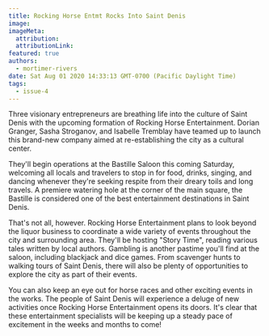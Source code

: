 ```yaml
---
title: Rocking Horse Entmt Rocks Into Saint Denis
image:
imageMeta:
  attribution:
  attributionLink:
featured: true
authors: 
  - mortimer-rivers
date: Sat Aug 01 2020 14:33:13 GMT-0700 (Pacific Daylight Time)
tags:
  - issue-4
---
```


Three visionary entrepreneurs are breathing life into the culture of Saint Denis with the upcoming 
formation of Rocking Horse Entertainment. Dorian Granger, Sasha Stroganov, and Isabelle Tremblay have 
teamed up to launch this brand-new company aimed at re-establishing the city as a cultural center.

They'll begin operations at the Bastille Saloon this coming Saturday, welcoming all locals and 
travelers to stop in for food, drinks, singing, and dancing whenever they're seeking respite from 
their dreary toils and long travels. A premiere watering hole at the corner of the main square, the 
Bastille is considered one of the best entertainment destinations in Saint Denis.

That's not all, however. Rocking Horse Entertainment plans to look beyond the liquor business to 
coordinate a wide variety of events throughout the city and surrounding area. They'll be hosting 
"Story Time", reading various tales written by local authors. Gambling is another pastime you'll 
find at the saloon, including blackjack and dice games. From scavenger hunts to walking tours of 
Saint Denis, there will also be plenty of opportunities to explore the city as part of their events.

You can also keep an eye out for horse races and other exciting events in the works. The people of 
Saint Denis will experience a deluge of new activities once Rocking Horse Entertainment opens its 
doors. It's clear that these entertainment specialists will be keeping up a steady pace of excitement 
in the weeks and months to come! 

